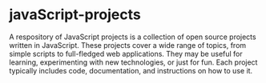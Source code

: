 # javaScript-projects
 A respository of JavaScript projects is a collection of open source projects written in JavaScript. These projects cover a wide range of topics, from simple scripts to full-fledged web applications. They may be useful for learning, experimenting with new technologies, or just for fun. Each project typically includes code, documentation, and instructions on how to use it.
